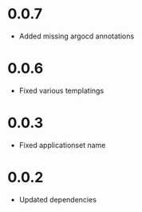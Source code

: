 # 0.0.7
- Added missing argocd annotations

# 0.0.6
- Fixed various templatings

# 0.0.3
- Fixed applicationset name

# 0.0.2
- Updated dependencies
